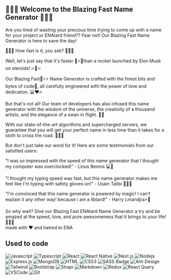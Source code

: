 
## 🚀🚀🚀 Welcome to the Blazing Fast Name Generator 🚀🚀🚀

Are you tired of wasting your precious time trying to come up with a name for your project or ENAtard friend?? Fear not! Our Blazing Fast Name Generator is here to save the day!

🚀🚀🚀 How fast is it, you ask? 🚀🚀🚀

Well, let's just say that it's faster 🚀⚡🚀than a rocket launched by Elon Musk on steroids! 🔥🚀🔥

Our Blazing Fast🚀⚡⚡ Name Generator is crafted with the finest bits and bytes of code🚀, all carefully engineered with the power of love and dedication. 💻❤️🔥

But that's not all! Our team of developers has also infused this name generator with the wisdom of the universe, the creativity of a thousand artists, and the elegance of a swan in flight. 🦢✨

With our state-of-the-art algorithms and supercharged servers, we guarantee that you will get your perfect name in less time than it takes for a sloth to cross the road. 🦥🚶‍♂️

But don't just take our word for it! Here are some testimonials from our satisfied users:

"I was so impressed with the speed of this name generator that I thought my computer was overclocked!" - Linus Bennis 💻🤯

"I thought my typing speed was fast, but this name generator makes me feel like I'm typing with safety gloves on!" - Usain Talibi 🏃‍♂️🔥

"I'm convinced that this name generator is powered by magic! I can't explain it any other way! because i am a libtard!" - Harry Lmandjra⚡🔮

So why wait? Give our Blazing Fast ENAtard Name Generator a try and be amazed at the speed, love, and pure awesomeness that it brings to your life! 💖🚀💥
<br>
made with &hearts; and hatred to ENA
<br>
## Used to code
![Javascript](https://img.shields.io/badge/Javascript-F0DB4F?style=for-the-badge&labelColor=black&logo=javascript&logoColor=F0DB4F)
![Typescript](https://img.shields.io/badge/Typescript-007acc?style=for-the-badge&labelColor=black&logo=typescript&logoColor=007acc)
![React](https://img.shields.io/badge/-React-61DBFB?style=for-the-badge&labelColor=black&logo=react&logoColor=61DBFB)
![React Native](https://img.shields.io/badge/React_Native-20232A?style=for-the-badge&logo=react&logoColor=61DAFB)
![Next.js](https://img.shields.io/badge/next.js-000000?style=for-the-badge&logo=nextdotjs&logoColor=white)
![Nodejs](https://img.shields.io/badge/Nodejs-3C873A?style=for-the-badge&labelColor=black&logo=node.js&logoColor=3C873A)
![Express.js](https://img.shields.io/badge/Express.js-000000?style=for-the-badge&logo=express&logoColor=white)
![MongoDB](https://img.shields.io/badge/MongoDB-4EA94B?style=for-the-badge&logo=mongodb&logoColor=white)
![HTML](https://img.shields.io/badge/HTML5-E34F26?style=for-the-badge&logo=html5&logoColor=white)
![CSS3](https://img.shields.io/badge/CSS3-1572B6?style=for-the-badge&logo=css3&logoColor=white)
![SASS Badge](https://img.shields.io/badge/Sass-CC6699?style=for-the-badge&logo=sass&logoColor=white)
![Ant-Design](https://img.shields.io/badge/AntDesign-0170FE?style=for-the-badge&logo=antdesign&logoColor=white)
![Tailwind](https://img.shields.io/badge/Tailwind_CSS-092749?style=for-the-badge&logo=tailwindcss&logoColor=06B6D4&labelColor=000000)
![Bootstrap](https://img.shields.io/badge/Bootstrap-563D7C?style=for-the-badge&logo=bootstrap&logoColor=white)
![Strapi](https://img.shields.io/badge/strapi-2E7EEA?style=for-the-badge&logo=strapi&logoColor=white)
![Markdown](https://img.shields.io/badge/Markdown-000000?style=for-the-badge&logo=markdown&logoColor=white)
![Redux](https://img.shields.io/badge/Redux-593D88?style=for-the-badge&logo=redux&logoColor=white)
![React Query](https://img.shields.io/badge/-React_Query-FF4154?style=for-the-badge&logo=react%20query&logoColor=white)
![VSCode](https://img.shields.io/badge/Visual_Studio-0078d7?style=for-the-badge&logo=visual%20studio&logoColor=white)
![Git](https://img.shields.io/badge/Git-F05032?style=for-the-badge&logo=git&logoColor=white)

